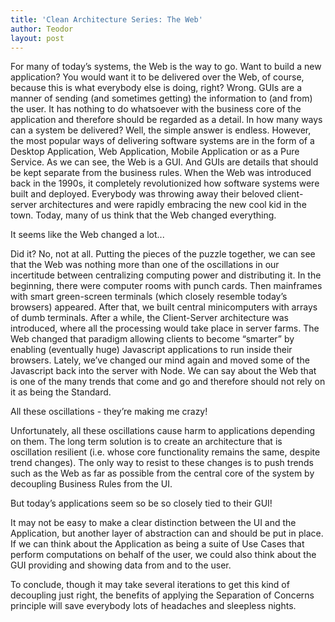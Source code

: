 ```yaml
---
title: 'Clean Architecture Series: The Web'
author: Teodor
layout: post
---
```


For many of today’s systems, the Web is the way to go. Want to build a new application? You would want it to be delivered over the Web, of course, because this is what everybody else is doing, right? Wrong. GUIs are a manner of sending (and sometimes getting) the information to (and from) the user. It has nothing to do whatsoever with the business core of the application and therefore should be regarded as a detail. In how many ways can a system be delivered? Well, the simple answer is endless. However, the most popular ways of delivering software systems are in the form of a Desktop Application, Web Application, Mobile Application or as a Pure Service. As we can see, the Web is a GUI. And GUIs are details that should be kept separate from the business rules. When the Web was introduced back in the 1990s, it completely revolutionized how software systems were built and deployed. Everybody was throwing away their beloved client-server architectures and were rapidly embracing the new cool kid in the town. Today, many of us think that the Web changed everything. 

It seems like the Web changed a lot...

Did it? No, not at all. Putting the pieces of the puzzle together, we can see that the Web was nothing more than one of the oscillations in our incertitude between centralizing computing power and distributing it. In the beginning, there were computer rooms with punch cards. Then mainframes with smart green-screen terminals (which closely resemble today’s browsers) appeared. After that, we built central minicomputers with arrays of dumb terminals. After a while, the Client-Server architecture was introduced, where all the processing would take place in server farms. The Web changed that paradigm allowing clients to become “smarter” by enabling (eventually huge) Javascript applications to run inside their browsers. Lately, we’ve changed our mind again and moved some of the Javascript back into the server with Node. We can say about the Web that is one of the many trends that come and go and therefore should not rely on it as being the Standard. 

All these oscillations - they’re making me crazy!

Unfortunately, all these oscillations cause harm to applications depending on them. The long term solution is to create an architecture that is oscillation resilient (i.e. whose core functionality remains the same, despite trend changes). The only way to resist to these changes is to push trends such as the Web as far as possible from the central core of the system by decoupling Business Rules from the UI.

But today’s applications seem so be so closely tied to their GUI!

It may not be easy to make a clear distinction between the UI and the Application, but another layer of abstraction can and should be put in place. If we can think about the Application as being a suite of Use Cases that perform computations on behalf of the user, we could also think about the GUI providing and showing data from and to the user. 


To conclude, though it may take several iterations to get this kind of decoupling just right, the benefits of applying the Separation of Concerns principle will save everybody lots of headaches and sleepless nights.